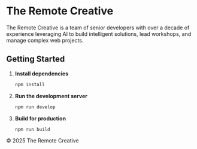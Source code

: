 # The Remote Creative

The Remote Creative is a team of senior developers with over a decade of experience leveraging AI to build intelligent solutions, lead workshops, and manage complex web projects.

## Getting Started

1. **Install dependencies**

   ```bash
   npm install
   ```

2. **Run the development server**

   ```bash
   npm run develop
   ```

3. **Build for production**

   ```bash
   npm run build
   ```

© 2025 The Remote Creative
